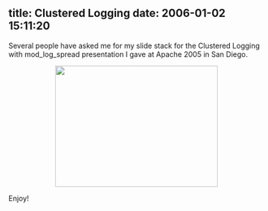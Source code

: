 title: Clustered Logging
date: 2006-01-02 15:11:20
---

<p>Several people have asked me for my slide stack for the Clustered Logging with mod_log_spread presentation I gave at Apache 2005 in San Diego.</p>

<center>
<a href="http://images.omniti.net/www.omniti.com/~jesus/misc/Logging AC2005.pdf" border="0"><img src="http://images.omniti.net/www.omniti.com/~jesus/misc/Logging AC2005 Front.jpg" width="320" height="239" border="0"></a>
</center>

<p>Enjoy!</p>
